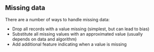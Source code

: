 ## Missing data
There are a number of ways to handle missing data:

* Drop all records with a value missing (simplest, but can lead to bias)
* Substitute all missing values with an approximated value (usually depends on data and algorithm)
* Add additional feature indicating when a value is missing